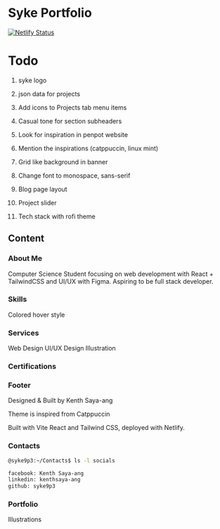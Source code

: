 # Syke Portfolio 
[![Netlify Status](https://api.netlify.com/api/v1/badges/68ec0d12-45b2-4cf6-baf6-6e788e57dc8f/deploy-status)](https://app.netlify.com/sites/syke9p3/deploys)



# Todo
1. syke logo

2. json data for projects

3. Add icons to Projects tab menu items

4. Casual tone for section subheaders

5. Look for inspiration in penpot website

6. Mention the inspirations (catppuccin, linux mint)

7. Grid like background in banner

8. Change font to monospace, sans-serif

9. Blog page layout

10. Project slider

11. Tech stack with rofi theme

## Content

### About Me

Computer Science Student focusing on web development with React + TailwindCSS and UI/UX with Figma. Aspiring to be full stack developer.


### Skills
Colored hover style

### Services

Web Design
UI/UX Design
Illustration

### Certifications

### Footer

Designed & Built by Kenth Saya-ang

Theme is inspired from Catppuccin

Built with Vite React and Tailwind CSS, deployed with Netlify. 

### Contacts

```bash
@syke9p3:~/Contacts$ ls -l socials

facebook: Kenth Saya-ang
linkedin: kenthsaya-ang
github: syke9p3 


```

### Portfolio

Illustrations

